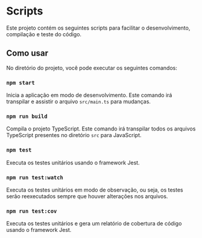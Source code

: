 # Scripts

Este projeto contém os seguintes scripts para facilitar o desenvolvimento, compilação e teste do código.

## Como usar

No diretório do projeto, você pode executar os seguintes comandos:

### `npm start`

Inicia a aplicação em modo de desenvolvimento. Este comando irá transpilar e assistir o arquivo `src/main.ts` para mudanças.

### `npm run build`

Compila o projeto TypeScript. Este comando irá transpilar todos os arquivos TypeScript presentes no diretório `src` para JavaScript.

### `npm test`

Executa os testes unitários usando o framework Jest.

### `npm run test:watch`

Executa os testes unitários em modo de observação, ou seja, os testes serão reexecutados sempre que houver alterações nos arquivos.

### `npm run test:cov`

Executa os testes unitários e gera um relatório de cobertura de código usando o framework Jest.